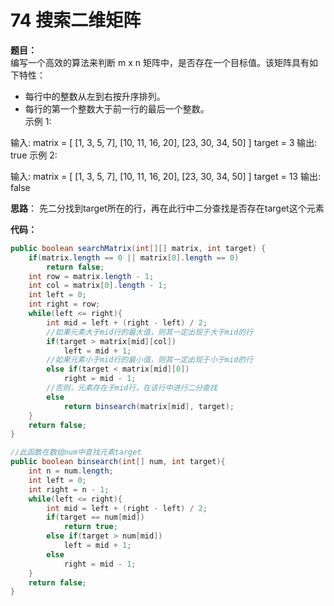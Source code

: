 # 74 搜索二维矩阵

**题目：**  
编写一个高效的算法来判断 m x n 矩阵中，是否存在一个目标值。该矩阵具有如下特性：
* 每行中的整数从左到右按升序排列。
* 每行的第一个整数大于前一行的最后一个整数。  
示例 1:

输入:
matrix = [
  [1,   3,  5,  7],
  [10, 11, 16, 20],
  [23, 30, 34, 50]
]
target = 3
输出: true
示例 2:

输入:
matrix = [
  [1,   3,  5,  7],
  [10, 11, 16, 20],
  [23, 30, 34, 50]
]
target = 13
输出: false

**思路**：
先二分找到target所在的行，再在此行中二分查找是否存在target这个元素

**代码：**
```java
public boolean searchMatrix(int[][] matrix, int target) {
    if(matrix.length == 0 || matrix[0].length == 0)
        return false;
    int row = matrix.length - 1;
    int col = matrix[0].length - 1;
    int left = 0;
    int right = row;
    while(left <= right){
        int mid = left + (right - left) / 2;
        //如果元素大于mid行的最大值，则其一定出现于大于mid的行
        if(target > matrix[mid][col])
            left = mid + 1;
        //如果元素小于mid行的最小值，则其一定出现于小于mid的行
        else if(target < matrix[mid][0])
            right = mid - 1;
        //否则，元素存在于mid行，在该行中进行二分查找
        else
            return binsearch(matrix[mid], target);
    }
    return false;
}

//此函数在数组num中查找元素target
public boolean binsearch(int[] num, int target){
    int n = num.length;
    int left = 0;
    int right = n - 1;
    while(left <= right){
        int mid = left + (right - left) / 2;
        if(target == num[mid])
            return true;
        else if(target > num[mid])
            left = mid + 1;
        else
            right = mid - 1;
    }
    return false;
}
```
